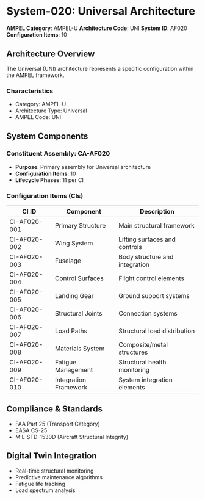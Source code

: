 # System-020: Universal Architecture

**AMPEL Category**: AMPEL-U
**Architecture Code**: UNI
**System ID**: AF020
**Configuration Items**: 10

## Architecture Overview

The Universal (UNI) architecture represents a specific configuration within the AMPEL framework.

### Characteristics
- Category: AMPEL-U
- Architecture Type: Universal
- AMPEL Code: UNI

## System Components

### Constituent Assembly: CA-AF020
- **Purpose**: Primary assembly for Universal architecture
- **Configuration Items**: 10
- **Lifecycle Phases**: 11 per CI

### Configuration Items (CIs)

| CI ID | Component | Description |
|-------|-----------|-------------|
| CI-AF020-001 | Primary Structure | Main structural framework |
| CI-AF020-002 | Wing System | Lifting surfaces and controls |
| CI-AF020-003 | Fuselage | Body structure and integration |
| CI-AF020-004 | Control Surfaces | Flight control elements |
| CI-AF020-005 | Landing Gear | Ground support systems |
| CI-AF020-006 | Structural Joints | Connection systems |
| CI-AF020-007 | Load Paths | Structural load distribution |
| CI-AF020-008 | Materials System | Composite/metal structures |
| CI-AF020-009 | Fatigue Management | Structural health monitoring |
| CI-AF020-010 | Integration Framework | System integration elements |

## Compliance & Standards
- FAA Part 25 (Transport Category)
- EASA CS-25
- MIL-STD-1530D (Aircraft Structural Integrity)

## Digital Twin Integration
- Real-time structural monitoring
- Predictive maintenance algorithms
- Fatigue life tracking
- Load spectrum analysis
